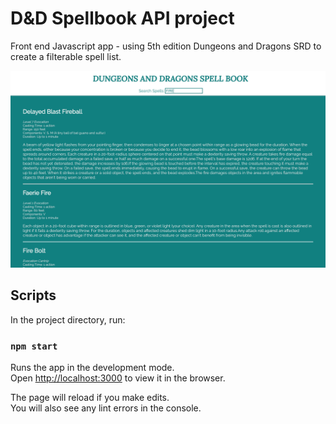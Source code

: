 # D&D Spellbook API project

Front end Javascript app - using 5th edition Dungeons and Dragons SRD to create a filterable spell list.

![screenshot](src/assets/spells_screenshot.png)

## Scripts

In the project directory, run:  

### `npm start`

Runs the app in the development mode.\
Open [http://localhost:3000](http://localhost:3000) to view it in the browser.

The page will reload if you make edits.\
You will also see any lint errors in the console.
